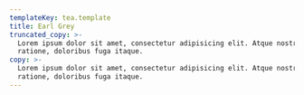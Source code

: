 ```yaml
---
templateKey: tea.template
title: Earl Grey
truncated_copy: >-
  Lorem ipsum dolor sit amet, consectetur adipisicing elit. Atque nostrum soluta
  ratione, doloribus fuga itaque.
copy: >-
  Lorem ipsum dolor sit amet, consectetur adipisicing elit. Atque nostrum soluta
  ratione, doloribus fuga itaque.
---
```


